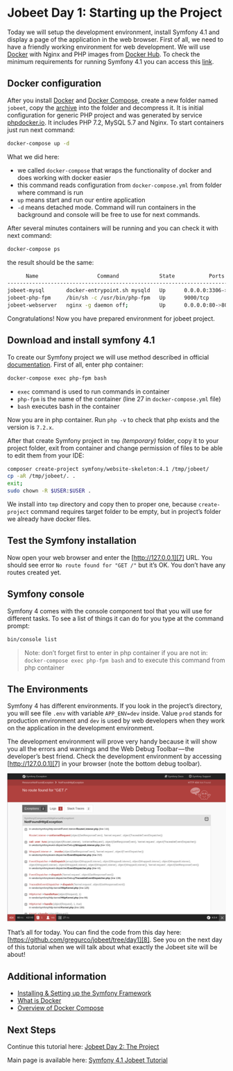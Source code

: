 # Jobeet Day 1: Starting up the Project

Today we will setup the development environment, install Symfony 4.1 and display a page of the application in the web browser.
First of all, we need to have a friendly working environment for web development. We will use [Docker][1] with Nginx and PHP images from [Docker Hub][2].
To check the minimum requirements for running Symfony 4.1 you can access this [link][3].

## Docker configuration
After you install [Docker][4] and [Docker Compose][5], create a new folder named `jobeet`, copy the [archive](../files/archives/jobeet.zip) into the folder and decompress it.
It is initial configuration for generic PHP project and was generated by service [phpdocker.io][9].
It includes PHP 7.2, MySQL 5.7 and Nginx. To start containers just run next command:
```bash
docker-compose up -d
```

What we did here:
- we called `docker-compose` that wraps the functionality of docker and does working with docker easier
- this command reads configuration from `docker-compose.yml` from folder where command is run
- `up` means start and run our entire application
- `-d` means detached mode. Command will run containers in the background and console will be free to use for next commands.

After several minutes containers will be running and you can check it with next command:
```bash
docker-compose ps
```

the result should be the same:
```bash
      Name                   Command             State           Ports          
-------------------------------------------------------------------------------
jobeet-mysql       docker-entrypoint.sh mysqld   Up      0.0.0.0:3306->3306/tcp 
jobeet-php-fpm     /bin/sh -c /usr/bin/php-fpm   Up      9000/tcp               
jobeet-webserver   nginx -g daemon off;          Up      0.0.0.0:80->80/tcp
```

Congratulations! Now you have prepared environment for jobeet project.

## Download and install symfony 4.1

To create our Symfony project we will use method described in official [documentation][6].
First of all, enter php container:
```bash
docker-compose exec php-fpm bash
```

- `exec` command is used to run commands in container
- `php-fpm` is the name of the container (line 27 in `docker-compose.yml` file)
- `bash` executes bash in the container

Now you are in php container. Run `php -v` to check that php exists and the version is `7.2.x`.

After that create Symfony project in `tmp` _(temporary)_ folder, copy it to your project folder, exit from container and change permission of files to be able to edit them from your IDE:
```bash
composer create-project symfony/website-skeleton:4.1 /tmp/jobeet/
cp -aR /tmp/jobeet/. .
exit;
sudo chown -R $USER:$USER .
```

We install into `tmp` directory and copy then to proper one, because `create-project` command requires target folder to be empty, but in project’s folder we already have docker files.

## Test the Symfony installation

Now open your web browser and enter the [http://127.0.0.1][7] URL. You should see error `No route found for "GET /"` but it’s OK. You don’t have any routes created yet.

## Symfony console

Symfony 4 comes with the console component tool that you will use for different tasks. To see a list of things it can do for you type at the command prompt:

```bash
bin/console list
```

> Note: don’t forget first to enter in php container if you are not in: `docker-compose exec php-fpm bash`
> and to execute this command from php container

## The Environments

Symfony 4 has different environments. If you look in the project’s directory, you will see file `.env` with variable `APP_ENV=dev` inside.
Value `prod` stands for production environment and `dev` is used by web developers when they work on the application in the development environment.  

The development environment will prove very handy because it will show you all the errors and warnings and the Web Debug Toolbar — the developer’s best friend.
Check the development environment by accessing [http://127.0.0.1][7] in your browser (note the bottom debug toolbar).

![Debug toolbar](../files/images/screenshot_1.png)

That’s all for today. You can find the code from this day here: [https://github.com/gregurco/jobeet/tree/day1][8].
See you on the next day of this tutorial when we will talk about what exactly the Jobeet site will be about!

## Additional information
- [Installing & Setting up the Symfony Framework][10]
- [What is Docker][11]
- [Overview of Docker Compose][12]

## Next Steps

Continue this tutorial here: [Jobeet Day 2: The Project](day-2.md)

Main page is available here: [Symfony 4.1 Jobeet Tutorial](../index.md)

[1]: https://www.docker.com/
[2]: https://hub.docker.com/
[3]: https://symfony.com/doc/4.1/reference/requirements.html
[4]: https://docs.docker.com/install/linux/docker-ce/ubuntu/
[5]: https://docs.docker.com/compose/install/
[6]: https://symfony.com/doc/4.1/setup.html
[7]: http://127.0.0.1
[8]: https://github.com/gregurco/jobeet/tree/day1
[9]: https://phpdocker.io/generator
[10]: https://symfony.com/doc/4.1/setup.html
[11]: https://www.docker.com/what-docker
[12]: https://docs.docker.com/compose/overview/
